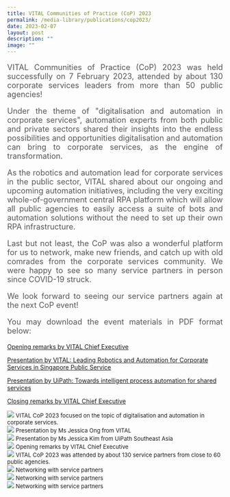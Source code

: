 ```yaml
---
title: VITAL Communities of Practice (CoP) 2023
permalink: /media-library/publications/cop2023/
date: 2023-02-07
layout: post
description: ""
image: ""
---
```

<p style="font-size: 18px;color:#585858;text-align:justify;">
VITAL Communities of Practice (CoP) 2023 was held successfully on 7 February 2023, attended by about 130 corporate services leaders from more than 50 public agencies!
</p>
<p style="font-size: 18px;color:#585858;text-align:justify;">
Under the theme of "digitalisation and automation in corporate services", automation experts from both public and private sectors shared their insights into the endless possibilities and opportunities digitalisation and automation can bring to corporate services, as the engine of transformation.
</p>
<p style="font-size: 18px;color:#585858;text-align:justify;">
As the robotics and automation lead for corporate services in the public sector, VITAL shared about our ongoing and upcoming automation initiatives, including the very exciting whole-of-government central RPA platform which will allow all public agencies to easily access a suite of bots and automation solutions without the need to set up their own RPA infrastructure.
</p>
<p style="font-size: 18px;color:#585858;text-align:justify;">
Last but not least, the CoP was also a wonderful platform for us to network, make new friends, and catch up with old comrades from the corporate services community. We were happy to see so many service partners in person since COVID-19 struck.
</p>
<p style="font-size: 18px;color:#585858;text-align:justify;">
We look forward to seeing our service partners again at the next CoP event!
</p>
<p style="font-size: 18px;color:#585858;text-align:justify;">
You may download the event materials in PDF format below:
</p>
<a href = "/files/COP opening.pdf">Opening remarks by VITAL Chief Executive</a> 

<a href = "/files/COP VITAL.pdf">Presentation by VITAL: Leading Robotics and Automation for Corporate Services in Singapore Public Service</a> 

<a href = "/files/COP UiPath.pdf">Presentation by UiPath: Towards intelligent process automation for shared services</a> 

<a href = "/files/COP closing.pdf">Closing remarks by VITAL Chief Executive</a> 

<img src="/images/Media/COP 1.jpg">
<font size="-1">VITAL CoP 2023 focused on the topic of digitalisation and automation in corporate services.</font>
<br>
<img src="/images/Media/COP 2.jpg">
<font size="-1">Presentation by Ms Jessica Ong from VITAL</font>
<br>
<img src="/images/Media/COP 3.jpg">
<font size="-1">Presentation by Ms Jessica Kim from UiPath Southeast Asia</font>
<br>
<img src="/images/Media/COP 4.jpg">
<font size="-1">Opening remarks by VITAL Chief Executive</font>
<br>
<img src="/images/Media/COP 5.jpg">
<font size="-1">VITAL CoP 2023 was attended by about 130 service partners from close to 60 public agencies.</font>
<br>
<img src="/images/Media/COP 6.jpg">
<font size="-1">Networking with service partners</font>
<br>
<img src="/images/Media/COP 7.jpg">
<font size="-1">Networking with service partners</font>
<br>
<img src="/images/Media/COP 8.jpg">
<font size="-1">Networking with service partners</font>